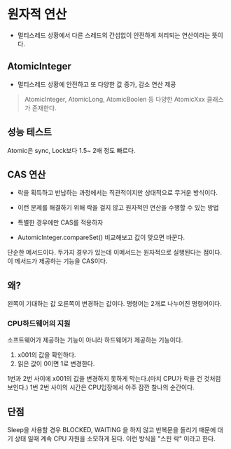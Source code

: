 # 원자적 연산 
- 멀티스레드 상황에서 다른 스레드의 간섭없이 안전하게 처리되는 연산이라는 뜻이다.


## AtomicInteger 

- 멀티스레드 상황에 안전하고 또 다양한 값 증가, 감소 연산 제공

> AtomicInteger, AtomicLong, AtomicBoolen 등 다양한 AtomicXxx 클래스가 존재한다.


## 성능 테스트

Atomic은 sync, Lock보다 1.5~ 2배 정도 빠르다.

## CAS 연산 

- 락을 획득하고 반납하는 과정에서는 직관적이지만 상대적으로 무거운 방식이다. 
- 이런 문제를 해결하기 위해 락을 걸지 않고 원자적인 연산을 수행할 수 있는 방법
- 특별한 경우에만 CAS를 적용하자

- AutomicInteger.compareSet()
	비교해보고 값이 맞으면 바꾼다. 

단순한 메서드이다. 두가지 경우가 있는데 이메서드는 원자적으로 실행된다는 점이다.
이 메서드가 제공하는 기능을 CAS이다.

## 왜?

왼쪽이 기대하는 값 오른쪽이 변경하는 값이다.
명령어는 2개로 나누어진 명령어이다. 

### CPU하드웨어의 지원
소프트웨어가 제공하는 기능이 아니라 하드웨어가 제공하는 기능이다. 

1. x001의 값을 확인하다. 
2. 읽은 값이 0이면 1로 변경한다.

1번과 2번 사이에 x001의 값을 변경하지 못하게 막는다.(마치 CPU가 락을 건 것처럼 보인다.)
1번 2번 사이의 시간은 CPU입장에서 아주 잠깐 찰나의 순간이다. 

## 단점

Sleep을 사용할 경우 BLOCKED, WAITING 을 하지 않고 반복문을 돌리기 때문에 대기 상태 일때 계속 CPU 자원을 소모하게 된다. 이런 방식을 "스핀 락" 이라고 한다.



